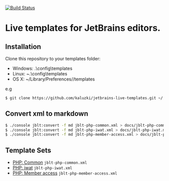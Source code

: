 [![Build Status](https://travis-ci.org/kaluzki/jetbrains-live-templates.svg?branch=develop)](https://travis-ci.org/kaluzki/jetbrains-live-templates)

# Live templates for JetBrains editors.

## Installation

Clone this repository to your templates folder:

* Windows: <home>\.<jb-product>\config\templates
* Linux: ~\.<jb-product>\config\templates
* OS X: ~/Library/Preferences/<jb-product>/templates

e.g
```sh
$ git clone https://github.com/kaluzki/jetbrains-live-templates.git ~/.WebIde100/config/templates
```

## Convert xml to markdown
```bash
$ ./console jblt:convert -f md jblt-php-common.xml > docs/jblt-php-common.md
$ ./console jblt:convert -f md jblt-php-iwat.xml > docs/jblt-php-iwat.md
$ ./console jblt:convert -f md jblt-php-member-access.xml > docs/jblt-php-member-access.md

```

## Template Sets

* [PHP: Common](docs/jblt-php-common.md) `jblt-php-common.xml`
* [PHP: iwat](docs/jblt-php-iwat.md) `jblt-php-iwat.xml`
* [PHP: Member access](docs/jblt-php-member-access.md) `jblt-php-member-access.xml`